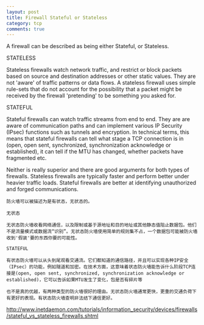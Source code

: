 ```yaml
---
layout: post
title: Firewall Stateful or Stateless
category: tcp
comments: true
---
```

A firewall can be described as being either Stateful, or Stateless.

STATELESS

Stateless firewalls watch network traffic, and restrict or block packets based on source and destination addresses or other static values. They are not 'aware' of traffic patterns or data flows. A stateless firewall uses simple rule-sets that do not account for the possibility that a packet might be received by the firewall 'pretending' to be something you asked for.

STATEFUL

Stateful firewalls can watch traffic streams from end to end. They are are aware of communication paths and can implement various IP Security (IPsec) functions such as tunnels and encryption. In technical terms, this means that stateful firewalls can tell what stage a TCP connection is in (open, open sent, synchronized, synchronization acknowledge or established), it can tell if the MTU has changed, whether packets have fragmented etc.

Neither is really superior and there are good arguments for both types of firewalls. Stateless firewalls are typically faster and perform better under heavier traffic loads. Stateful firewalls are better at identifying unauthorized and forged communications.

```
防火墙可以被描述为是有状态，无状态的。

无状态

无状态防火墙收看网络通信，以及限制或基于源地址和目的地址或其他静态值阻止数据包。他们不是流量模式或数据流“识别”。无状态防火墙使用简单的规则集不占，一个数据包可能被防火墙收到'假装'要的东西你要的可能性。

STATEFUL

有状态防火墙可以从头到尾观看交通流。它们都知道的通信路径，并且可以实现各种IP安全（IPsec）的功能，例如隧道和加密。在技​​术方面，这意味着状态防火墙能告诉什么阶段TCP连接是(open, open sent, synchronized, synchronization acknowledge or established)，它可以告诉如果MTU发生了变化，包是否有碎片等

也不是真的优越，有两种类型的防火墙很好的理由。无状态防火墙通常更快，更重的交通负荷下有更好的表现。有状态防火墙查明非法结下通信更好。
````

http://www.inetdaemon.com/tutorials/information_security/devices/firewalls/stateful_vs_stateless_firewalls.shtml
